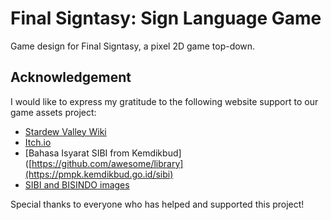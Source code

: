# Final Signtasy: Sign Language Game 
Game design for Final Signtasy, a pixel 2D game top-down.

## Acknowledgement

I would like to express my gratitude to the following website support to our game assets project:

- [Stardew Valley Wiki](https://stardewvalleywiki.com/Stardew_Valley_Wiki)
- [Itch.io](https://itch.io/)
- [Bahasa Isyarat SIBI from Kemdikbud]([https://github.com/awesome/library](https://pmpk.kemdikbud.go.id/sibi)
- [SIBI and BISINDO images](https://www.klobility.id/post/perbedaan-bisindo-dan-sibi)

Special thanks to everyone who has helped and supported this project!
